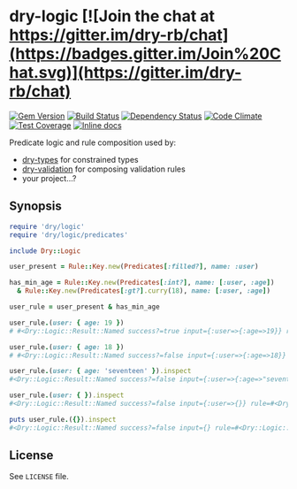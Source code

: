 [gem]: https://rubygems.org/gems/dry-logic
[travis]: https://travis-ci.org/dry-rb/dry-logic
[gemnasium]: https://gemnasium.com/dry-rb/dry-logic
[codeclimate]: https://codeclimate.com/github/dry-rb/dry-logic
[coveralls]: https://coveralls.io/r/dry-rb/dry-logic
[inchpages]: http://inch-ci.org/github/dry-rb/dry-logic

# dry-logic [![Join the chat at https://gitter.im/dry-rb/chat](https://badges.gitter.im/Join%20Chat.svg)](https://gitter.im/dry-rb/chat)

[![Gem Version](https://badge.fury.io/rb/dry-logic.svg)][gem]
[![Build Status](https://travis-ci.org/dry-rb/dry-logic.svg?branch=master)][travis]
[![Dependency Status](https://gemnasium.com/dry-rb/dry-logic.svg)][gemnasium]
[![Code Climate](https://codeclimate.com/github/dry-rb/dry-logic/badges/gpa.svg)][codeclimate]
[![Test Coverage](https://codeclimate.com/github/dry-rb/dry-logic/badges/coverage.svg)][codeclimate]
[![Inline docs](http://inch-ci.org/github/dry-rb/dry-logic.svg?branch=master)][inchpages]

Predicate logic and rule composition used by:

* [dry-types](https://github.com/dry-rb/dry-types) for constrained types
* [dry-validation](https://github.com/dry-rb/dry-validation) for composing validation rules
* your project...?

## Synopsis

``` ruby
require 'dry/logic'
require 'dry/logic/predicates'

include Dry::Logic

user_present = Rule::Key.new(Predicates[:filled?], name: :user)

has_min_age = Rule::Key.new(Predicates[:int?], name: [:user, :age])
  & Rule::Key.new(Predicates[:gt?].curry(18), name: [:user, :age])

user_rule = user_present & has_min_age

user_rule.(user: { age: 19 })
# #<Dry::Logic::Result::Named success?=true input={:user=>{:age=>19}} rule=#<Dry::Logic::Rule::Key predicate=#<Dry::Logic::Predicate id=:gt? args=[18, 19]> options={:evaluator=>#<Dry::Logic::Evaluator::Key path=[:user, :age]>, :name=>[:user, :age]}>>

user_rule.(user: { age: 18 })
# #<Dry::Logic::Result::Named success?=false input={:user=>{:age=>18}} rule=#<Dry::Logic::Rule::Key predicate=#<Dry::Logic::Predicate id=:gt? args=[18, 18]> options={:evaluator=>#<Dry::Logic::Evaluator::Key path=[:user, :age]>, :name=>[:user, :age]}>>

user_rule.(user: { age: 'seventeen' }).inspect
#<Dry::Logic::Result::Named success?=false input={:user=>{:age=>"seventeen"}} rule=#<Dry::Logic::Rule::Key predicate=#<Dry::Logic::Predicate id=:int? args=["seventeen"]> options={:evaluator=>#<Dry::Logic::Evaluator::Key path=[:user, :age]>, :name=>[:user, :age]}>>

user_rule.(user: { }).inspect
#<Dry::Logic::Result::Named success?=false input={:user=>{}} rule=#<Dry::Logic::Rule::Key predicate=#<Dry::Logic::Predicate id=:filled? args=[{}]> options={:evaluator=>#<Dry::Logic::Evaluator::Key path=[:user]>, :name=>:user}>>

puts user_rule.({}).inspect
#<Dry::Logic::Result::Named success?=false input={} rule=#<Dry::Logic::Rule::Key predicate=#<Dry::Logic::Predicate id=:filled? args=[nil]> options={:evaluator=>#<Dry::Logic::Evaluator::Key path=[:user]>, :name=>:user}>>
```

## License

See `LICENSE` file.
